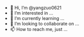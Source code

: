 - 👋 Hi, I’m @yangzuo0621
- 👀 I’m interested in ...
- 🌱 I’m currently learning ...
- 💞️ I’m looking to collaborate on ...
- 📫 How to reach me, just ...

<!---
yangzuo0621/yangzuo0621 is a ✨ special ✨ repository because its `README.md` (this file) appears on your GitHub profile.
You can click the Preview link to take a look at your changes.
--->

